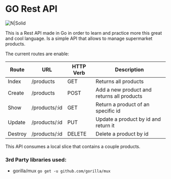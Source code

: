 # GO Rest API

![N|Solid](https://www.logolynx.com/images/logolynx/85/8591214be4b4d42924c438a9a4979947.png)

This is a Rest API made in Go in order to learn and practice more this great and cool language. Is a simple API that allows to manage supermarket products.

The current routes are enable:

| Route   | URL           | HTTP Verb | Description                                |
| ------- | ------------- | --------- | ------------------------------------------ |
| Index   | /products     | GET       | Returns all products                       |
| Create  | /products     | POST      | Add a new product and returns all products |
| Show    | /products/:id | GET       | Return a product of an specific id         |
| Update  | /products/:id | PUT       | Update a product by id and return it       |
| Destroy | /products/:id | DELETE    | Delete a product by id                     |

This API consumes a local slice that contains a couple products.

### 3rd Party libraries used:

- gorilla/mux
  `go get -u github.com/gorilla/mux`
